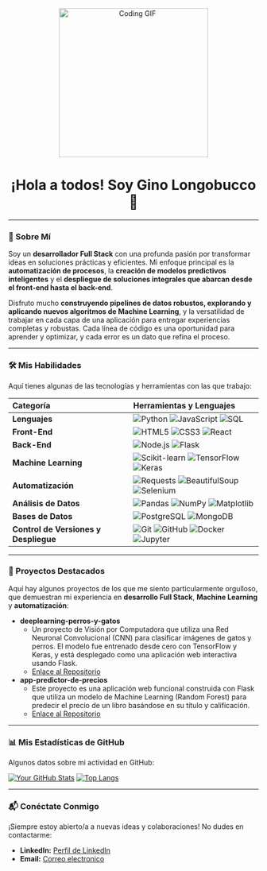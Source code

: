 <div align="center">
  <img src="https://media2.giphy.com/media/v1.Y2lkPTc5MGI3NjExOTd2eXhzb3JqcXFxZjh2MjQ1Zjlmbms5engwbnl2b2lkZmdlcGppaiZlcD12MV9pbnRlcm5hbF9naWZfYnlfaWQmY3Q9Zw/H03PuVdwREB21ANkLX/giphy.gif" alt="Coding GIF" width="300"/>
  <h1>¡Hola a todos! Soy Gino Longobucco 👋</h1>
</div>

---

### 🚀 Sobre Mí

Soy un **desarrollador Full Stack** con una profunda pasión por transformar ideas en soluciones prácticas y eficientes. Mi enfoque principal es la **automatización de procesos**, la **creación de modelos predictivos inteligentes** y el **despliegue de soluciones integrales que abarcan desde el front-end hasta el back-end**.

Disfruto mucho **construyendo pipelines de datos robustos, explorando y aplicando nuevos algoritmos de Machine Learning**, y la versatilidad de trabajar en cada capa de una aplicación para entregar experiencias completas y robustas. Cada línea de código es una oportunidad para aprender y optimizar, y cada error es un dato que refina el proceso.

---

### 🛠️ Mis Habilidades

Aquí tienes algunas de las tecnologías y herramientas con las que trabajo:

| Categoría         | Herramientas y Lenguajes                                      |
| :---------------- | :------------------------------------------------------------ |
| **Lenguajes** | ![Python](https://img.shields.io/badge/Python-3776AB?style=for-the-badge&logo=python&logoColor=white) ![JavaScript](https://img.shields.io/badge/JavaScript-F7DF1E?style=for-the-badge&logo=javascript&logoColor=black) ![SQL](https://img.shields.io/badge/SQL-4479A1?style=for-the-badge&logo=mysql&logoColor=white) |
| **Front-End** | ![HTML5](https://img.shields.io/badge/HTML5-E34F26?style=for-the-badge&logo=html5&logoColor=white) ![CSS3](https://img.shields.io/badge/CSS3-1572B6?style=for-the-badge&logo=css3&logoColor=white) ![React](https://img.shields.io/badge/React-61DAFB?style=for-the-badge&logo=react&logoColor=black) |
| **Back-End** | ![Node.js](https://img.shields.io/badge/Node.js-339933?style=for-the-badge&logo=node.js&logoColor=white) ![Flask](https://img.shields.io/badge/Flask-000000?style=for-the-badge&logo=flask&logoColor=white) |
| **Machine Learning**| ![Scikit-learn](https://img.shields.io/badge/scikit--learn-F7931E?style=for-the-badge&logo=scikit-learn&logoColor=white) ![TensorFlow](https://img.shields.io/badge/TensorFlow-FF6F00?style=for-the-badge&logo=tensorflow&logoColor=white) ![Keras](https://img.shields.io/badge/Keras-D00000?style=for-the-badge&logo=keras&logoColor=white) |
| **Automatización**| ![Requests](https://img.shields.io/badge/Requests-green?style=for-the-badge&logo=python&logoColor=white) ![BeautifulSoup](https://img.shields.io/badge/BeautifulSoup-darkgreen?style=for-the-badge&logo=python&logoColor=white) ![Selenium](https://img.shields.io/badge/Selenium-43B02A?style=for-the-badge&logo=selenium&logoColor=white) |
| **Análisis de Datos**| ![Pandas](https://img.shields.io/badge/Pandas-150458?style=for-the-badge&logo=pandas&logoColor=white) ![NumPy](https://img.shields.io/badge/NumPy-013243?style=for-the-badge&logo=numpy&logoColor=white) ![Matplotlib](https://img.shields.io/badge/Matplotlib-green?style=for-the-badge&logo=matplotlib&logoColor=white) |
| **Bases de Datos**| ![PostgreSQL](https://img.shields.io/badge/PostgreSQL-316192?style=for-the-badge&logo=postgresql&logoColor=white) ![MongoDB](https://img.shields.io/badge/MongoDB-47A248?style=for-the-badge&logo=mongodb&logoColor=white) |
| **Control de Versiones y Despliegue**| ![Git](https://img.shields.io/badge/Git-F05032?style=for-the-badge&logo=git&logoColor=white) ![GitHub](https://img.shields.io/badge/GitHub-181717?style=for-the-badge&logo=github&logoColor=white) ![Docker](https://img.shields.io/badge/Docker-2496ED?style=for-for-the-badge&logo=docker&logoColor=white) ![Jupyter](https://img.shields.io/badge/Jupyter-F37626?style=for-the-badge&logo=jupyter&logoColor=white) |

---

### 🎯 Proyectos Destacados

Aquí hay algunos proyectos de los que me siento particularmente orgulloso, que demuestran mi experiencia en **desarrollo Full Stack**, **Machine Learning** y **automatización**:

* **deeplearning-perros-y-gatos**
    * Un proyecto de Visión por Computadora que utiliza una Red Neuronal Convolucional (CNN) para clasificar imágenes de gatos y perros. El modelo fue entrenado desde cero con TensorFlow y Keras, y está desplegado como una aplicación web interactiva usando Flask.
    * [Enlace al Repositorio](https://github.com/GinoLongobucco/deeplearning-perros-y-gatos)
* **app-predictor-de-precios**
    * Este proyecto es una aplicación web funcional construida con Flask que utiliza un modelo de Machine Learning (Random Forest) para predecir el precio de un libro basándose en su título y calificación.
    * [Enlace al Repositorio](https://github.com/GinoLongobucco/app-predictor-de-precios)

---

### 📊 Mis Estadísticas de GitHub

Algunos datos sobre mi actividad en GitHub:

[![Your GitHub Stats](https://github-readme-stats.vercel.app/api?username=GinoLongobucco&show_icons=true&theme=radical&hide_border=true)](https://github.com/anuraghazra/github-readme-stats)
[![Top Langs](https://github-readme-stats.vercel.app/api/top-langs/?username=GinoLongobucco&layout=compact&theme=radical&hide_border=true)](https://github.com/anuraghazra/github-readme-stats)

---

### 📬 Conéctate Conmigo

¡Siempre estoy abierto/a a nuevas ideas y colaboraciones! No dudes en contactarme:

* **LinkedIn:** [Perfil de LinkedIn](https://www.linkedin.com/in/ginolongobucco/)
* **Email:** [Correo electronico](mailto:ginolongob@gmail.com)
